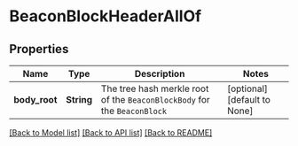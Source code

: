 # BeaconBlockHeaderAllOf

## Properties
Name | Type | Description | Notes
------------ | ------------- | ------------- | -------------
**body_root** | **String** | The tree hash merkle root of the `BeaconBlockBody` for the `BeaconBlock` | [optional] [default to None]

[[Back to Model list]](../README.md#documentation-for-models) [[Back to API list]](../README.md#documentation-for-api-endpoints) [[Back to README]](../README.md)


